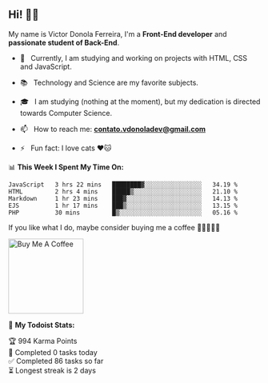 <h2 align="left">Hi! 👋🏻</h2>  

<p align="left">
	My name is Victor Donola Ferreira, I'm a <strong>Front-End developer</strong> and <strong>passionate student of Back-End</strong>.
</p>

- 🔭 &nbsp; Currently, I am studying and working on projects with HTML, CSS and JavaScript.

- :books: &nbsp; Technology and Science are my favorite subjects.

- 🎓 &nbsp; I am studying (nothing at the moment), but my dedication is directed towards Computer Science.

- 📫 &nbsp; How to reach me: **contato.vdonoladev@gmail.com**

- ⚡️ &nbsp; Fun fact: I love cats ❤️🐱

📊 **This Week I Spent My Time On:**
<!--START_SECTION:waka-->
```text
JavaScript   3 hrs 22 mins   ████████▓░░░░░░░░░░░░░░░░   34.19 % 
HTML         2 hrs 4 mins    █████▒░░░░░░░░░░░░░░░░░░░   21.10 % 
Markdown     1 hr 23 mins    ███▓░░░░░░░░░░░░░░░░░░░░░   14.13 % 
EJS          1 hr 17 mins    ███▒░░░░░░░░░░░░░░░░░░░░░   13.15 % 
PHP          30 mins         █▒░░░░░░░░░░░░░░░░░░░░░░░   05.16 % 
```
<!--END_SECTION:waka-->

If you like what I do, maybe consider buying me a coffee 🥺👉🏻👈🏻

<a href="https://www.buymeacoffee.com/xuxuti" target="_blank"><img src="https://cdn.buymeacoffee.com/buttons/v2/default-red.png" alt="Buy Me A Coffee" width="150" ></a>

🚧 **My Todoist Stats:**
<!-- TODO-IST:START -->
🏆  994 Karma Points           
🌸  Completed 0 tasks today           
✅  Completed 86 tasks so far           
⏳  Longest streak is 2 days
<!-- TODO-IST:END -->
